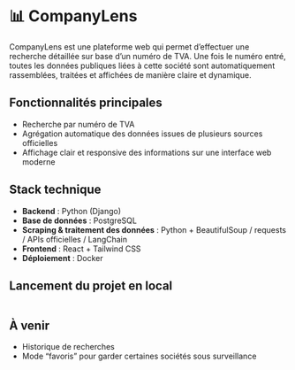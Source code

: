 # 📊 CompanyLens

CompanyLens est une plateforme web qui permet d’effectuer une recherche détaillée sur base d’un numéro de TVA. Une fois le numéro entré, toutes les données publiques liées à cette société sont automatiquement rassemblées, traitées et affichées de manière claire et dynamique.

## Fonctionnalités principales

- Recherche par numéro de TVA  
- Agrégation automatique des données issues de plusieurs sources officielles  
- Affichage clair et responsive des informations sur une interface web moderne  

## Stack technique

- **Backend** : Python (Django)  
- **Base de données** : PostgreSQL  
- **Scraping & traitement des données** : Python + BeautifulSoup / requests / APIs officielles  / LangChain
- **Frontend** : React + Tailwind CSS  
- **Déploiement** : Docker

## Lancement du projet en local

```bash

```

## À venir

- Historique de recherches  
- Mode “favoris” pour garder certaines sociétés sous surveillance

